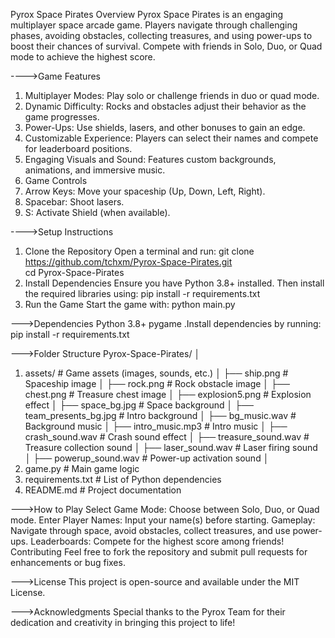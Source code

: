 Pyrox Space Pirates
Overview
Pyrox Space Pirates is an engaging multiplayer space arcade game. Players navigate through challenging phases, avoiding obstacles, collecting treasures, and using power-ups to boost their chances of survival. Compete with friends in Solo, Duo, or Quad mode to achieve the highest score.

---->Game Features
1. Multiplayer Modes: Play solo or challenge friends in duo or quad mode.
2. Dynamic Difficulty: Rocks and obstacles adjust their behavior as the game progresses.
3. Power-Ups: Use shields, lasers, and other bonuses to gain an edge.
4. Customizable Experience: Players can select their names and compete for leaderboard positions.
5. Engaging Visuals and Sound: Features custom backgrounds, animations, and immersive music.
6. Game Controls
7. Arrow Keys: Move your spaceship (Up, Down, Left, Right).
8. Spacebar: Shoot lasers.
9. S: Activate Shield (when available).

---->Setup Instructions
1. Clone the Repository
Open a terminal and run:
git clone https://github.com/tchxm/Pyrox-Space-Pirates.git  
cd Pyrox-Space-Pirates  
2. Install Dependencies
Ensure you have Python 3.8+ installed. Then install the required libraries using:
pip install -r requirements.txt  
3. Run the Game
Start the game with:
python main.py  

--->Dependencies
Python 3.8+
pygame
.Install dependencies by running:
pip install -r requirements.txt  


--->Folder Structure
Pyrox-Space-Pirates/
│
1. assets/                # Game assets (images, sounds, etc.)
│   ├── ship.png           # Spaceship image
│   ├── rock.png           # Rock obstacle image
│   ├── chest.png          # Treasure chest image
│   ├── explosion5.png     # Explosion effect
│   ├── space_bg.jpg       # Space background
│   ├── team_presents_bg.jpg # Intro background
│   ├── bg_music.wav       # Background music
│   ├── intro_music.mp3    # Intro music
│   ├── crash_sound.wav    # Crash sound effect
│   ├── treasure_sound.wav # Treasure collection sound
│   ├── laser_sound.wav    # Laser firing sound
│   ├── powerup_sound.wav  # Power-up activation sound
│
2. game.py                # Main game logic
3. requirements.txt       # List of Python dependencies
4. README.md              # Project documentation

--->How to Play
Select Game Mode: Choose between Solo, Duo, or Quad mode.
Enter Player Names: Input your name(s) before starting.
Gameplay: Navigate through space, avoid obstacles, collect treasures, and use power-ups.
Leaderboards: Compete for the highest score among friends!
Contributing
Feel free to fork the repository and submit pull requests for enhancements or bug fixes.

--->License
This project is open-source and available under the MIT License.

--->Acknowledgments
Special thanks to the Pyrox Team for their dedication and creativity in bringing this project to life!

